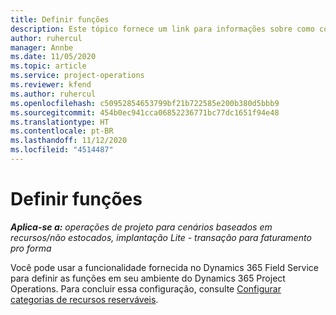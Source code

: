 ```yaml
---
title: Definir funções
description: Este tópico fornece um link para informações sobre como configurar categorias de recursos reserváveis.
author: ruhercul
manager: Annbe
ms.date: 11/05/2020
ms.topic: article
ms.service: project-operations
ms.reviewer: kfend
ms.author: ruhercul
ms.openlocfilehash: c50952854653799bf21b722585e200b380d5bbb9
ms.sourcegitcommit: 454b0ec941cca06852236771bc77dc1651f94e48
ms.translationtype: HT
ms.contentlocale: pt-BR
ms.lasthandoff: 11/12/2020
ms.locfileid: "4514487"
---
```

# <a name="define-roles"></a>Definir funções

_**Aplica-se a:** operações de projeto para cenários baseados em recursos/não estocados, implantação Lite - transação para faturamento pro forma_

Você pode usar a funcionalidade fornecida no Dynamics 365 Field Service para definir as funções em seu ambiente do Dynamics 365 Project Operations. Para concluir essa configuração, consulte [Configurar categorias de recursos reserváveis](https://docs.microsoft.com/dynamics365/field-service/set-up-bookable-resource-categories).
